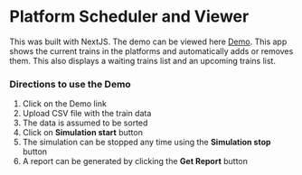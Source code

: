 # Platform Scheduler and Viewer

This was built with NextJS. The demo can be viewed here [Demo](https://platform-scheduler.vercel.app/). This app shows the current trains in the platforms and automatically adds or removes them. This also displays a waiting trains list and an upcoming trains list.

### Directions to use the Demo
1. Click on the Demo link
2. Upload CSV file with the train data
3. The data is assumed to be sorted
4. Click on __Simulation start__ button
5. The simulation can be stopped any time using the __Simulation stop__ button
6. A report can be generated by clicking the __Get Report__ button

